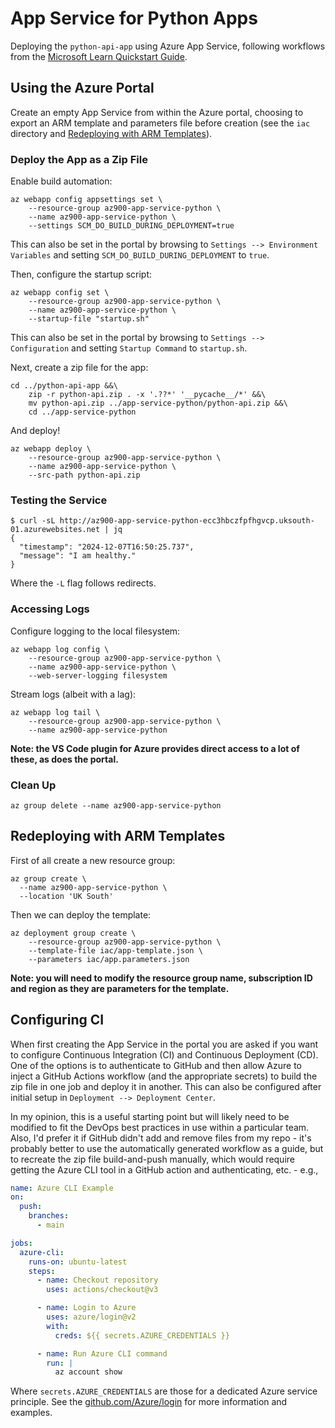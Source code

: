 # App Service for Python Apps

Deploying the `python-api-app` using Azure App Service, following workflows from the [Microsoft Learn Quickstart Guide](https://learn.microsoft.com/en-us/azure/app-service/quickstart-python).

## Using the Azure Portal

Create an empty App Service from within the Azure portal, choosing to export an ARM template and parameters file before creation (see the `iac` directory and [Redeploying with ARM Templates](#redeploying-with-arm-templates)).

### Deploy the App as a Zip File

Enable build automation:

```text
az webapp config appsettings set \
    --resource-group az900-app-service-python \
    --name az900-app-service-python \
    --settings SCM_DO_BUILD_DURING_DEPLOYMENT=true
```

This can also be set in the portal by browsing to `Settings --> Environment Variables` and setting `SCM_DO_BUILD_DURING_DEPLOYMENT` to `true`.

Then, configure the startup script:

```text
az webapp config set \
    --resource-group az900-app-service-python \
    --name az900-app-service-python \
    --startup-file "startup.sh"
```

This can also be set in the portal by browsing to `Settings --> Configuration` and setting `Startup Command` to `startup.sh`.

Next, create a zip file for the app:

```text
cd ../python-api-app &&\
    zip -r python-api.zip . -x '.??*' '__pycache__/*' &&\
    mv python-api.zip ../app-service-python/python-api.zip &&\
    cd ../app-service-python
```

And deploy!

```text
az webapp deploy \
    --resource-group az900-app-service-python \
    --name az900-app-service-python \
    --src-path python-api.zip
```

### Testing the Service

```text
$ curl -sL http://az900-app-service-python-ecc3hbczfpfhgvcp.uksouth-01.azurewebsites.net | jq
{
  "timestamp": "2024-12-07T16:50:25.737",
  "message": "I am healthy."
}
```

Where the `-L` flag follows redirects.

### Accessing Logs

Configure logging to the local filesystem:

```text
az webapp log config \
    --resource-group az900-app-service-python \
    --name az900-app-service-python \
    --web-server-logging filesystem
```

Stream logs (albeit with a lag):

```text
az webapp log tail \
    --resource-group az900-app-service-python \
    --name az900-app-service-python
```

**Note: the VS Code plugin for Azure provides direct access to a lot of these, as does the portal.**

### Clean Up

```text
az group delete --name az900-app-service-python
```

## Redeploying with ARM Templates

First of all create a new resource group:

```text
az group create \
  --name az900-app-service-python \
  --location 'UK South'
```

Then we can deploy the template:

```text
az deployment group create \
    --resource-group az900-app-service-python \
    --template-file iac/app-template.json \
    --parameters iac/app.parameters.json
```

**Note: you will need to modify the resource group name, subscription ID and region as they are parameters for the template.**

## Configuring CI

When first creating the App Service in the portal you are asked if you want to configure Continuous Integration (CI) and Continuous Deployment (CD). One of the options is to authenticate to GitHub and then allow Azure to inject a GitHub Actions workflow (and the appropriate secrets) to build the zip file in one job and deploy it in another. This can also be configured after initial setup in `Deployment --> Deployment Center`.

In my opinion, this is a useful starting point but will likely need to be modified to fit the DevOps best practices in use within a particular team. Also, I'd prefer it if GitHub didn't add and remove files from my repo - it's probably better to use the automatically generated workflow as a guide, but to recreate the zip file build-and-push manually, which would require getting the Azure CLI tool in a GitHub action and authenticating, etc. - e.g.,

```yaml
name: Azure CLI Example
on:
  push:
    branches:
      - main

jobs:
  azure-cli:
    runs-on: ubuntu-latest
    steps:
      - name: Checkout repository
        uses: actions/checkout@v3

      - name: Login to Azure
        uses: azure/login@v2
        with:
          creds: ${{ secrets.AZURE_CREDENTIALS }}

      - name: Run Azure CLI command
        run: |
          az account show
```

Where `secrets.AZURE_CREDENTIALS` are those for a dedicated Azure service principle. See the [github.com/Azure/login](https://github.com/Azure/login) for more information and examples.
